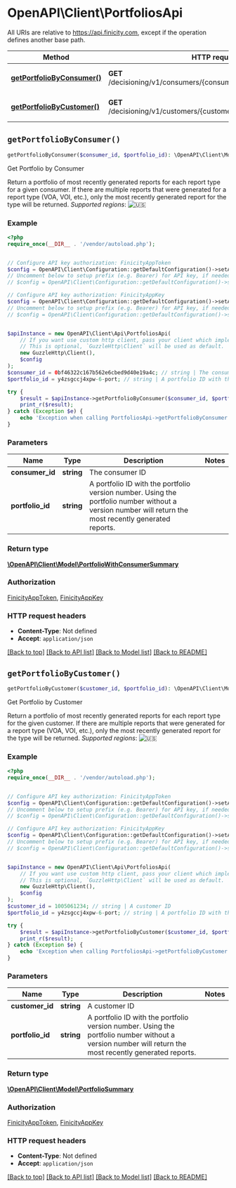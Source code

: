 # OpenAPI\Client\PortfoliosApi

All URIs are relative to https://api.finicity.com, except if the operation defines another base path.

| Method | HTTP request | Description |
| ------------- | ------------- | ------------- |
| [**getPortfolioByConsumer()**](PortfoliosApi.md#getPortfolioByConsumer) | **GET** /decisioning/v1/consumers/{consumerId}/portfolios/{portfolioId} | Get Portfolio by Consumer |
| [**getPortfolioByCustomer()**](PortfoliosApi.md#getPortfolioByCustomer) | **GET** /decisioning/v1/customers/{customerId}/portfolios/{portfolioId} | Get Portfolio by Customer |


## `getPortfolioByConsumer()`

```php
getPortfolioByConsumer($consumer_id, $portfolio_id): \OpenAPI\Client\Model\PortfolioWithConsumerSummary
```

Get Portfolio by Consumer

Return a portfolio of most recently generated reports for each report type for a given consumer. If there are multiple reports that were generated for a report type (VOA, VOI, etc.), only the most recently generated report for the type will be returned.  _Supported regions_: ![🇺🇸](https://flagcdn.com/20x15/us.png)

### Example

```php
<?php
require_once(__DIR__ . '/vendor/autoload.php');


// Configure API key authorization: FinicityAppToken
$config = OpenAPI\Client\Configuration::getDefaultConfiguration()->setApiKey('Finicity-App-Token', 'YOUR_API_KEY');
// Uncomment below to setup prefix (e.g. Bearer) for API key, if needed
// $config = OpenAPI\Client\Configuration::getDefaultConfiguration()->setApiKeyPrefix('Finicity-App-Token', 'Bearer');

// Configure API key authorization: FinicityAppKey
$config = OpenAPI\Client\Configuration::getDefaultConfiguration()->setApiKey('Finicity-App-Key', 'YOUR_API_KEY');
// Uncomment below to setup prefix (e.g. Bearer) for API key, if needed
// $config = OpenAPI\Client\Configuration::getDefaultConfiguration()->setApiKeyPrefix('Finicity-App-Key', 'Bearer');


$apiInstance = new OpenAPI\Client\Api\PortfoliosApi(
    // If you want use custom http client, pass your client which implements `GuzzleHttp\ClientInterface`.
    // This is optional, `GuzzleHttp\Client` will be used as default.
    new GuzzleHttp\Client(),
    $config
);
$consumer_id = 0bf46322c167b562e6cbed9d40e19a4c; // string | The consumer ID
$portfolio_id = y4zsgccj4xpw-6-port; // string | A portfolio ID with the portfolio version number. Using the portfolio number without a version number will return the most recently generated reports.

try {
    $result = $apiInstance->getPortfolioByConsumer($consumer_id, $portfolio_id);
    print_r($result);
} catch (Exception $e) {
    echo 'Exception when calling PortfoliosApi->getPortfolioByConsumer: ', $e->getMessage(), PHP_EOL;
}
```

### Parameters

| Name | Type | Description  | Notes |
| ------------- | ------------- | ------------- | ------------- |
| **consumer_id** | **string**| The consumer ID | |
| **portfolio_id** | **string**| A portfolio ID with the portfolio version number. Using the portfolio number without a version number will return the most recently generated reports. | |

### Return type

[**\OpenAPI\Client\Model\PortfolioWithConsumerSummary**](../Model/PortfolioWithConsumerSummary.md)

### Authorization

[FinicityAppToken](../../README.md#FinicityAppToken), [FinicityAppKey](../../README.md#FinicityAppKey)

### HTTP request headers

- **Content-Type**: Not defined
- **Accept**: `application/json`

[[Back to top]](#) [[Back to API list]](../../README.md#endpoints)
[[Back to Model list]](../../README.md#models)
[[Back to README]](../../README.md)

## `getPortfolioByCustomer()`

```php
getPortfolioByCustomer($customer_id, $portfolio_id): \OpenAPI\Client\Model\PortfolioSummary
```

Get Portfolio by Customer

Return a portfolio of most recently generated reports for each report type for the given customer. If there are multiple reports that were generated for a report type (VOA, VOI, etc.), only the most recently generated report for the type will be returned.  _Supported regions_: ![🇺🇸](https://flagcdn.com/20x15/us.png)

### Example

```php
<?php
require_once(__DIR__ . '/vendor/autoload.php');


// Configure API key authorization: FinicityAppToken
$config = OpenAPI\Client\Configuration::getDefaultConfiguration()->setApiKey('Finicity-App-Token', 'YOUR_API_KEY');
// Uncomment below to setup prefix (e.g. Bearer) for API key, if needed
// $config = OpenAPI\Client\Configuration::getDefaultConfiguration()->setApiKeyPrefix('Finicity-App-Token', 'Bearer');

// Configure API key authorization: FinicityAppKey
$config = OpenAPI\Client\Configuration::getDefaultConfiguration()->setApiKey('Finicity-App-Key', 'YOUR_API_KEY');
// Uncomment below to setup prefix (e.g. Bearer) for API key, if needed
// $config = OpenAPI\Client\Configuration::getDefaultConfiguration()->setApiKeyPrefix('Finicity-App-Key', 'Bearer');


$apiInstance = new OpenAPI\Client\Api\PortfoliosApi(
    // If you want use custom http client, pass your client which implements `GuzzleHttp\ClientInterface`.
    // This is optional, `GuzzleHttp\Client` will be used as default.
    new GuzzleHttp\Client(),
    $config
);
$customer_id = 1005061234; // string | A customer ID
$portfolio_id = y4zsgccj4xpw-6-port; // string | A portfolio ID with the portfolio version number. Using the portfolio number without a version number will return the most recently generated reports.

try {
    $result = $apiInstance->getPortfolioByCustomer($customer_id, $portfolio_id);
    print_r($result);
} catch (Exception $e) {
    echo 'Exception when calling PortfoliosApi->getPortfolioByCustomer: ', $e->getMessage(), PHP_EOL;
}
```

### Parameters

| Name | Type | Description  | Notes |
| ------------- | ------------- | ------------- | ------------- |
| **customer_id** | **string**| A customer ID | |
| **portfolio_id** | **string**| A portfolio ID with the portfolio version number. Using the portfolio number without a version number will return the most recently generated reports. | |

### Return type

[**\OpenAPI\Client\Model\PortfolioSummary**](../Model/PortfolioSummary.md)

### Authorization

[FinicityAppToken](../../README.md#FinicityAppToken), [FinicityAppKey](../../README.md#FinicityAppKey)

### HTTP request headers

- **Content-Type**: Not defined
- **Accept**: `application/json`

[[Back to top]](#) [[Back to API list]](../../README.md#endpoints)
[[Back to Model list]](../../README.md#models)
[[Back to README]](../../README.md)
